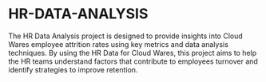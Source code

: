 # HR-DATA-ANALYSIS
The HR Data Analysis project is designed to provide insights into Cloud Wares employee attrition rates using key metrics and data analysis techniques. By using the HR Data for Cloud Wares, this project aims to help the HR teams understand factors that contribute to employees turnover and identify strategies to improve retention.
